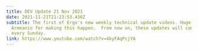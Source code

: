 ```yaml
---
title: DEV Update 21 Nov 2021
date: 2021-11-21T21:23:53.436Z
subtitle: The first of Ergo's new weekly technical update videos. Huge thanks to
  Armeanio for making this happen.  From now on, these updates will come out
  every Sunday.
link: https://www.youtube.com/watch?v=4kyFAqPcjYA
---
```

